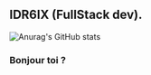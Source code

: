 ## IDR6IX (FullStack dev).
![Anurag's GitHub stats](https://github-readme-stats.vercel.app/api?username=IDRISSHACKER&show_icons=true&theme=radical)
### Bonjour toi ?
